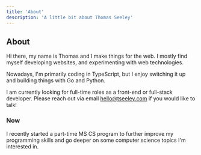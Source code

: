```yaml
---
title: 'About'
description: 'A little bit about Thomas Seeley'
---
```


## About

Hi there, my name is Thomas and I make things for the web. I mostly find myself developing websites, and experimenting with web technologies.

Nowadays, I'm primarily coding in TypeScript, but I enjoy switching it up and building things with Go and Python.

I am currently looking for full-time roles as a front-end or full-stack developer. Please reach out via email [hello@tseeley.com](mailto:hello@tseeley.com) if you would like to talk!

### Now

I recently started a part-time MS CS program to further improve my programming skills and go deeper on some computer science topics I'm interested in. 
